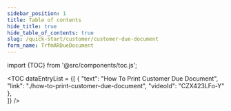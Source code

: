 ```yaml
---
sidebar_position: 1
title: Table of contents
hide_title: true 
hide_table_of_contents: true
slug: /quick-start/customer/customer-due-document 
form_name: TrfmARDueDocument
---
```


import {TOC} from '@src/components/toc.js';

<TOC
dataEntryList = {[
{
  "text": "How To Print Customer Due Document", 
  "link": "./how-to-print-customer-due-document",
  "videoId": "CZX423LFo-Y"  
},  
]}
/>
